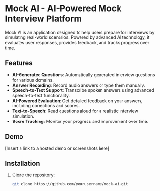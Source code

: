 # Mock AI - AI-Powered Mock Interview Platform

Mock AI is an application designed to help users prepare for interviews by simulating real-world scenarios. Powered by advanced AI technology, it evaluates user responses, provides feedback, and tracks progress over time.

## Features

- **AI-Generated Questions**: Automatically generated interview questions for various domains.
- **Answer Recording**: Record audio answers or type them manually.
- **Speech-to-Text Support**: Transcribe spoken answers using advanced speech-to-text functionality.
- **AI-Powered Evaluation**: Get detailed feedback on your answers, including corrections and scores.
- **Text-to-Speech**: Read questions aloud for a realistic interview simulation.
- **Score Tracking**: Monitor your progress and improvement over time.

## Demo

[Insert a link to a hosted demo or screenshots here]

## Installation

1. Clone the repository:
   ```bash
   git clone https://github.com/yourusername/mock-ai.git

 
 

